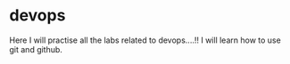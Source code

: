 # devops
Here I will practise all the labs related to devops....!!
I will learn how to use git and github.
